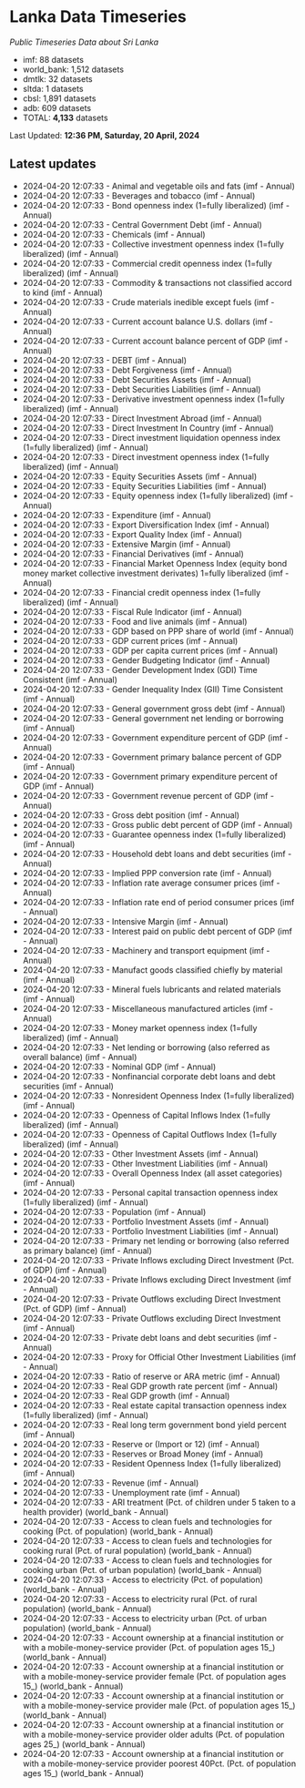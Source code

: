 # Lanka Data Timeseries
*Public Timeseries Data about Sri Lanka*

* imf: 88 datasets
* world_bank: 1,512 datasets
* dmtlk: 32 datasets
* sltda: 1 datasets
* cbsl: 1,891 datasets
* adb: 609 datasets
* TOTAL: **4,133** datasets

Last Updated: **12:36 PM, Saturday, 20 April, 2024**

## Latest updates

* 2024-04-20 12:07:33 - Animal and vegetable oils and fats (imf - Annual)
* 2024-04-20 12:07:33 - Beverages and tobacco (imf - Annual)
* 2024-04-20 12:07:33 - Bond openness index (1=fully liberalized) (imf - Annual)
* 2024-04-20 12:07:33 - Central Government Debt (imf - Annual)
* 2024-04-20 12:07:33 - Chemicals (imf - Annual)
* 2024-04-20 12:07:33 - Collective investment openness index (1=fully liberalized) (imf - Annual)
* 2024-04-20 12:07:33 - Commercial credit openness index (1=fully liberalized) (imf - Annual)
* 2024-04-20 12:07:33 - Commodity & transactions not classified accord to kind (imf - Annual)
* 2024-04-20 12:07:33 - Crude materials inedible except fuels (imf - Annual)
* 2024-04-20 12:07:33 - Current account balance U.S. dollars (imf - Annual)
* 2024-04-20 12:07:33 - Current account balance percent of GDP (imf - Annual)
* 2024-04-20 12:07:33 - DEBT (imf - Annual)
* 2024-04-20 12:07:33 - Debt Forgiveness (imf - Annual)
* 2024-04-20 12:07:33 - Debt Securities Assets (imf - Annual)
* 2024-04-20 12:07:33 - Debt Securities Liabilities (imf - Annual)
* 2024-04-20 12:07:33 - Derivative investment openness index (1=fully liberalized) (imf - Annual)
* 2024-04-20 12:07:33 - Direct Investment Abroad (imf - Annual)
* 2024-04-20 12:07:33 - Direct Investment In Country (imf - Annual)
* 2024-04-20 12:07:33 - Direct investment liquidation openness index (1=fully liberalized) (imf - Annual)
* 2024-04-20 12:07:33 - Direct investment openness index (1=fully liberalized) (imf - Annual)
* 2024-04-20 12:07:33 - Equity Securities Assets (imf - Annual)
* 2024-04-20 12:07:33 - Equity Securities Liabilities (imf - Annual)
* 2024-04-20 12:07:33 - Equity openness index (1=fully liberalized) (imf - Annual)
* 2024-04-20 12:07:33 - Expenditure (imf - Annual)
* 2024-04-20 12:07:33 - Export Diversification Index (imf - Annual)
* 2024-04-20 12:07:33 - Export Quality Index (imf - Annual)
* 2024-04-20 12:07:33 - Extensive Margin (imf - Annual)
* 2024-04-20 12:07:33 - Financial Derivatives (imf - Annual)
* 2024-04-20 12:07:33 - Financial Market Openness Index (equity bond money market collective investment derivates) 1=fully liberalized (imf - Annual)
* 2024-04-20 12:07:33 - Financial credit openness index (1=fully liberalized) (imf - Annual)
* 2024-04-20 12:07:33 - Fiscal Rule Indicator (imf - Annual)
* 2024-04-20 12:07:33 - Food and live animals (imf - Annual)
* 2024-04-20 12:07:33 - GDP based on PPP share of world (imf - Annual)
* 2024-04-20 12:07:33 - GDP current prices (imf - Annual)
* 2024-04-20 12:07:33 - GDP per capita current prices (imf - Annual)
* 2024-04-20 12:07:33 - Gender Budgeting Indicator (imf - Annual)
* 2024-04-20 12:07:33 - Gender Development Index (GDI) Time Consistent (imf - Annual)
* 2024-04-20 12:07:33 - Gender Inequality Index (GII) Time Consistent (imf - Annual)
* 2024-04-20 12:07:33 - General government gross debt (imf - Annual)
* 2024-04-20 12:07:33 - General government net lending or borrowing (imf - Annual)
* 2024-04-20 12:07:33 - Government expenditure percent of GDP (imf - Annual)
* 2024-04-20 12:07:33 - Government primary balance percent of GDP (imf - Annual)
* 2024-04-20 12:07:33 - Government primary expenditure percent of GDP (imf - Annual)
* 2024-04-20 12:07:33 - Government revenue percent of GDP (imf - Annual)
* 2024-04-20 12:07:33 - Gross debt position (imf - Annual)
* 2024-04-20 12:07:33 - Gross public debt percent of GDP (imf - Annual)
* 2024-04-20 12:07:33 - Guarantee openness index (1=fully liberalized) (imf - Annual)
* 2024-04-20 12:07:33 - Household debt loans and debt securities (imf - Annual)
* 2024-04-20 12:07:33 - Implied PPP conversion rate (imf - Annual)
* 2024-04-20 12:07:33 - Inflation rate average consumer prices (imf - Annual)
* 2024-04-20 12:07:33 - Inflation rate end of period consumer prices (imf - Annual)
* 2024-04-20 12:07:33 - Intensive Margin (imf - Annual)
* 2024-04-20 12:07:33 - Interest paid on public debt percent of GDP (imf - Annual)
* 2024-04-20 12:07:33 - Machinery and transport equipment (imf - Annual)
* 2024-04-20 12:07:33 - Manufact goods classified chiefly by material (imf - Annual)
* 2024-04-20 12:07:33 - Mineral fuels lubricants and related materials (imf - Annual)
* 2024-04-20 12:07:33 - Miscellaneous manufactured articles (imf - Annual)
* 2024-04-20 12:07:33 - Money market openness index (1=fully liberalized) (imf - Annual)
* 2024-04-20 12:07:33 - Net lending or borrowing (also referred as overall balance) (imf - Annual)
* 2024-04-20 12:07:33 - Nominal GDP (imf - Annual)
* 2024-04-20 12:07:33 - Nonfinancial corporate debt loans and debt securities (imf - Annual)
* 2024-04-20 12:07:33 - Nonresident Openness Index (1=fully liberalized) (imf - Annual)
* 2024-04-20 12:07:33 - Openness of Capital Inflows Index (1=fully liberalized) (imf - Annual)
* 2024-04-20 12:07:33 - Openness of Capital Outflows Index (1=fully liberalized) (imf - Annual)
* 2024-04-20 12:07:33 - Other Investment Assets (imf - Annual)
* 2024-04-20 12:07:33 - Other Investment Liabilities (imf - Annual)
* 2024-04-20 12:07:33 - Overall Openness Index (all asset categories) (imf - Annual)
* 2024-04-20 12:07:33 - Personal capital transaction openness index (1=fully liberalized) (imf - Annual)
* 2024-04-20 12:07:33 - Population (imf - Annual)
* 2024-04-20 12:07:33 - Portfolio Investment Assets (imf - Annual)
* 2024-04-20 12:07:33 - Portfolio Investment Liabilities (imf - Annual)
* 2024-04-20 12:07:33 - Primary net lending or borrowing (also referred as primary balance) (imf - Annual)
* 2024-04-20 12:07:33 - Private Inflows excluding Direct Investment (Pct. of GDP) (imf - Annual)
* 2024-04-20 12:07:33 - Private Inflows excluding Direct Investment (imf - Annual)
* 2024-04-20 12:07:33 - Private Outflows excluding Direct Investment (Pct. of GDP) (imf - Annual)
* 2024-04-20 12:07:33 - Private Outflows excluding Direct Investment (imf - Annual)
* 2024-04-20 12:07:33 - Private debt loans and debt securities (imf - Annual)
* 2024-04-20 12:07:33 - Proxy for Official Other Investment Liabilities (imf - Annual)
* 2024-04-20 12:07:33 - Ratio of reserve or ARA metric (imf - Annual)
* 2024-04-20 12:07:33 - Real GDP growth rate percent (imf - Annual)
* 2024-04-20 12:07:33 - Real GDP growth (imf - Annual)
* 2024-04-20 12:07:33 - Real estate capital transaction openness index (1=fully liberalized) (imf - Annual)
* 2024-04-20 12:07:33 - Real long term government bond yield percent (imf - Annual)
* 2024-04-20 12:07:33 - Reserve or (Import or 12) (imf - Annual)
* 2024-04-20 12:07:33 - Reserves or Broad Money (imf - Annual)
* 2024-04-20 12:07:33 - Resident Openness Index (1=fully liberalized) (imf - Annual)
* 2024-04-20 12:07:33 - Revenue (imf - Annual)
* 2024-04-20 12:07:33 - Unemployment rate (imf - Annual)
* 2024-04-20 12:07:33 - ARI treatment (Pct. of children under 5 taken to a health provider) (world_bank - Annual)
* 2024-04-20 12:07:33 - Access to clean fuels and technologies for cooking (Pct. of population) (world_bank - Annual)
* 2024-04-20 12:07:33 - Access to clean fuels and technologies for cooking rural (Pct. of rural population) (world_bank - Annual)
* 2024-04-20 12:07:33 - Access to clean fuels and technologies for cooking urban (Pct. of urban population) (world_bank - Annual)
* 2024-04-20 12:07:33 - Access to electricity (Pct. of population) (world_bank - Annual)
* 2024-04-20 12:07:33 - Access to electricity rural (Pct. of rural population) (world_bank - Annual)
* 2024-04-20 12:07:33 - Access to electricity urban (Pct. of urban population) (world_bank - Annual)
* 2024-04-20 12:07:33 - Account ownership at a financial institution or with a mobile-money-service provider (Pct. of population ages 15_) (world_bank - Annual)
* 2024-04-20 12:07:33 - Account ownership at a financial institution or with a mobile-money-service provider female (Pct. of population ages 15_) (world_bank - Annual)
* 2024-04-20 12:07:33 - Account ownership at a financial institution or with a mobile-money-service provider male (Pct. of population ages 15_) (world_bank - Annual)
* 2024-04-20 12:07:33 - Account ownership at a financial institution or with a mobile-money-service provider older adults (Pct. of population ages 25_) (world_bank - Annual)
* 2024-04-20 12:07:33 - Account ownership at a financial institution or with a mobile-money-service provider poorest 40Pct. (Pct. of population ages 15_) (world_bank - Annual)